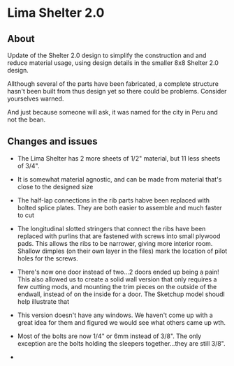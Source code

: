 # Lima Shelter 2.0

## About
Update of the Shelter 2.0 design to simplify the construction and and reduce material usage, using design details in the smaller 8x8 Shelter 2.0 design. 

Allthough several of the parts have been fabricated, a complete structure hasn't been built from thus design yet so there could be problems. Consider yourselves warned.

And just because someone will ask, it was named for the city in Peru and not the bean.

## Changes and issues

* The Lima Shelter has 2 more sheets of 1/2" material, but 11 less sheets of 3/4". 

* It is somewhat material agnostic, and can be made from material that's close to the designed size

* The half-lap connections in the rib parts habve been replaced with bolted splice plates. They are both easier to assemble and much faster to cut

* The longitudinal slotted stringers that connect the ribs have been replaced with purlins that are fastened with screws into small plywood pads. This allows the ribs to be narrower, giving more interior room. Shallow dimples (on their own layer in the files) mark the location of pilot holes for the screws.

* There's now one door instead of two...2 doors ended up being a pain! This also allowed us to create a solid wall version that only requires a few cutting mods, and mounting the trim pieces on the outside of the endwall, instead of on the inside for a door. The Sketchup model shoudl help illustrate that

* This version doesn't have any windows. We haven't come up with a great idea for them and figured we would see what others came up wth.

* Most of the bolts are now 1/4" or 6mm instead of 3/8". The only exception are the bolts holding the sleepers together...they are still 3/8".

* 


